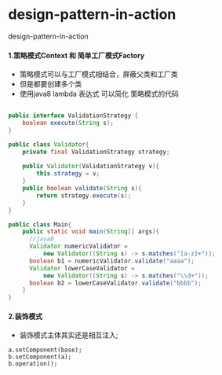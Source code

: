 # design-pattern-in-action
design-pattern-in-action
#### 1.策略模式Context 和 简单工厂模式Factory
- 策略模式可以与工厂模式相结合，屏蔽父类和工厂类
- 但是都要创建多个类
- 使用java8 lambda 表达式 可以简化 策略模式的代码
```java

public interface ValidationStrategy {
    boolean execute(String s);
}

public class Validator{
    private final ValidationStrategy strategy;
    
    public Validator(ValidationStrategy v){
        this.strategy = v;
    }
    public boolean validate(String s){
        return strategy.execute(s);
    }
}

public class Main{
    public static void main(String[] args){
      //java8
      Validator numericValidator =
          new Validator((String s) -> s.matches("[a-z]+"));
      boolean b1 = numericValidator.validate("aaaa");
      Validator lowerCaseValidator =
          new Validator((String s) -> s.matches("\\d+"));
      boolean b2 = lowerCaseValidator.validate("bbbb");
    }
}

```

#### 2.装饰模式
- 装饰模式主体其实还是相互注入;
```
a.setComponent(base);
b.setComponent(a);
b.operation();
```